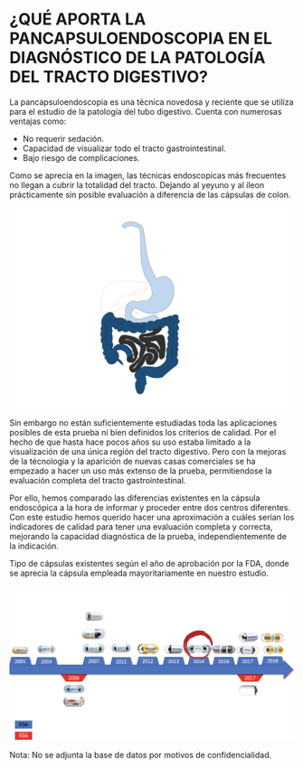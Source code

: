 # ¿QUÉ APORTA LA PANCAPSULOENDOSCOPIA EN EL DIAGNÓSTICO DE LA PATOLOGÍA DEL TRACTO DIGESTIVO?
La pancapsuloendoscopia es una técnica novedosa y reciente que se utiliza para el estudio de la patología del tubo digestivo. Cuenta con numerosas ventajas como:
- No requerir sedación.
- Capacidad de visualizar todo el tracto gastrointestinal.
- Bajo riesgo de complicaciones.

Como se aprecia en la imagen, las técnicas endoscopicas más frecuentes no llegan a cubrir la totalidad del tracto. Dejando al yeyuno y al íleon prácticamente sin posible evaluación a diferencia de las cápsulas de colon.

<img src="comparativa.png" />

Sin embargo no están suficientemente estudiadas toda las aplicaciones posibles de esta prueba ni bien definidos los criterios de calidad. Por el hecho de que hasta hace pocos años su uso estaba limitado a la visualización de una única región del tracto digestivo. Pero con la mejoras de la técnologia y la aparición de nuevas casas comerciales se ha empezado a hacer un uso más extenso de la prueba, permitiendose la evaluación completa del tracto gastrointestinal.

Por ello, hemos comparado las diferencias existentes en la cápsula endoscópica a la hora de informar y proceder entre dos centros diferentes. Con este estudio hemos querido hacer una aproximación a cuáles serían los indicadores de calidad para tener una evaluación completa y correcta, mejorando la capacidad diagnóstica de la prueba, independientemente de la indicación. 

Tipo de cápsulas existentes según el año de aprobación por la FDA, donde se aprecia la cápsula empleada mayoritariamente en nuestro estudio.

<img src="tipos.png" />

Nota: No se adjunta la base de datos por motivos de confidencialidad.
